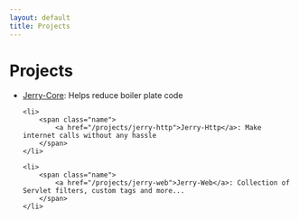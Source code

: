 ```yaml
---
layout: default
title: Projects
---
```


<h1>Projects</h1>

<ul id="projectList">
	<li>
		<span class="name">
			<a href="/projects/jerry-core">Jerry-Core</a>: Helps reduce boiler plate code
		</span>
	</li>

	<li>
		<span class="name">
			<a href="/projects/jerry-http">Jerry-Http</a>: Make internet calls without any hassle
		</span>
	</li>

	<li>
		<span class="name">
			<a href="/projects/jerry-web">Jerry-Web</a>: Collection of Servlet filters, custom tags and more...
		</span>
	</li>
</ul>
